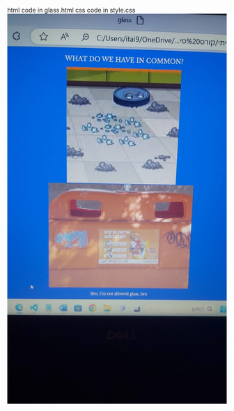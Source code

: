 html code in glass.html
css code in style.css
<a href="html/glass.html">
<img src="assets/images/glass.jpeg"></a>
